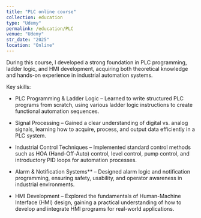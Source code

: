 ```yaml
---
title: "PLC online course"
collection: education
type: "Udemy"
permalink: /education/PLC
venue: "Udemy"
str_date: "2025"
location: "Online"
---
```


During this course, I developed a strong foundation in PLC programming, ladder logic, and HMI development, acquiring both theoretical knowledge and hands-on experience in industrial automation systems.  

Key skills:

* PLC Programming & Ladder Logic – Learned to write structured PLC programs from scratch, using various ladder logic instructions to create functional automation sequences.  

* Signal Processing – Gained a clear understanding of digital vs. analog signals, learning how to acquire, process, and output data efficiently in a PLC system.  

* Industrial Control Techniques – Implemented standard control methods such as HOA (Hand-Off-Auto) control, level control, pump control, and introductory PID loops for automation processes.  

* Alarm & Notification Systems** – Designed alarm logic and notification programming, ensuring safety, usability, and operator awareness in industrial environments.  

* HMI Development – Explored the fundamentals of Human-Machine Interface (HMI) design, gaining a practical understanding of how to develop and integrate HMI programs for real-world applications.  


